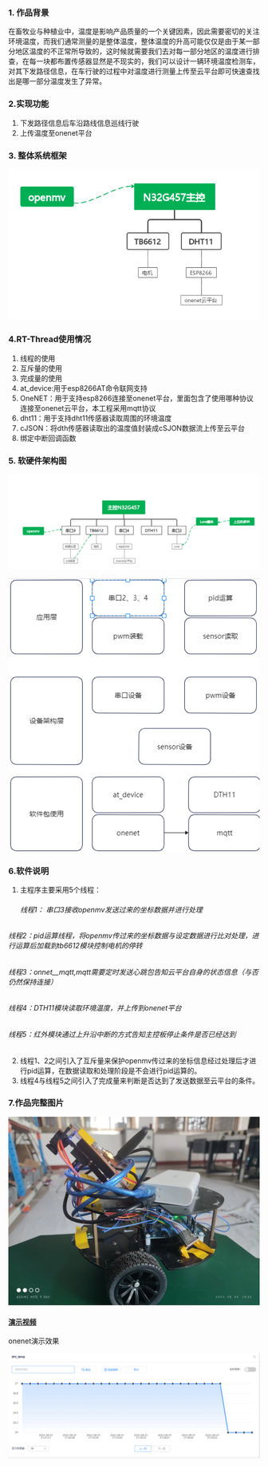 ### 1. 作品背景

在畜牧业与种植业中，温度是影响产品质量的一个关键因素，因此需要密切的关注环境温度，而我们通常测量的是整体温度，整体温度的升高可能仅仅是由于某一部分地区温度的不正常所导致的，这时候就需要我们去对每一部分地区的温度进行排查，在每一块都布置传感器显然是不现实的，我们可以设计一辆环境温度检测车，对其下发路径信息，在车行驶的过程中对温度进行测量上传至云平台即可快速查找出是哪一部分温度发生了异常。

### 2.实现功能

1. 下发路径信息后车沿路线信息巡线行驶
2. 上传温度至onenet平台

### 3. 整体系统框架

![image-20220803102538822](readme.assets/image-20220803102538822.png)

### 4.RT-Thread使用情况

1. 线程的使用
2. 互斥量的使用
3. 完成量的使用
4. at_device:用于esp8266AT命令联网支持
5. OneNET：用于支持esp8266连接至onenet平台，里面包含了使用哪种协议连接至onenet云平台，本工程采用mqtt协议
6. dht11：用于支持dht11传感器读取周围的环境温度
7. cJSON：将dth传感器读取出的温度值封装成cSJON数据流上传至云平台
8. 绑定中断回调函数

### 5. 软硬件架构图

![image-20220802105036135](readme.assets/image-20220802105036135.png)

![image-20220802113927605](readme.assets/image-20220802113927605.png)

### 6.软件说明

1. 主程序主要采用5个线程：

   ###### 线程1： 串口3接收openmv发送过来的坐标数据并进行处理

###### 线程2：pid运算线程，将openmv传过来的坐标数据与设定数据进行比对处理，进行运算后加载到tb6612模块控制电机的停转

###### 线程3：onnet__mqtt,mqtt需要定时发送心跳包告知云平台自身的状态信息（与否仍然保持连接）

###### 线程4：DTH11模块读取环境温度，并上传到onenet平台

###### 线程5：红外模块通过上升沿中断的方式告知主控板停止条件是否已经达到

2. 线程1、2之间引入了互斥量来保护openmv传过来的坐标信息经过处理后才进行pid运算，在数据读取和处理阶段是不会进行pid运算的。
3. 线程4与线程5之间引入了完成量来判断是否达到了发送数据至云平台的条件。

### 7.作品完整图片

![3de35ac6c889293fb2174691d206d64](readme.assets/3de35ac6c889293fb2174691d206d64.jpg)

#### [演示视频](https://www.bilibili.com/video/BV1nB4y1r7G1?spm_id_from=333.1007.top_right_bar_window_history.content.click&vd_source=1030fc49793ffea59949728ba8e460ec)

onenet演示效果



![image-20220803104620735](readme.assets/image-20220803104620735.png)
